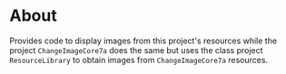 ﻿# About

Provides code to display images from this project's resources while the project `ChangeImageCore7a` does the same but uses the class project `ResourceLibrary` to obtain images from `ChangeImageCore7a` resources.
